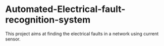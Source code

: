 # Automated-Electrical-fault-recognition-system
This project aims at finding the electrical faults in a network using current sensor.
